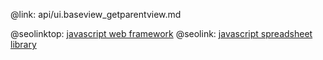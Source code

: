 @link: api/ui.baseview_getparentview.md

@seolinktop: [javascript web framework](https://webix.com)
@seolink: [javascript spreadsheet library](https://webix.com/spreadsheet/)